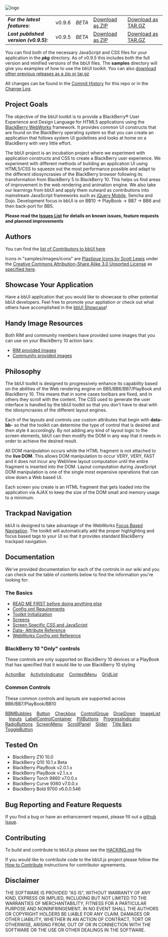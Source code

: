 ![logo](https://raw.github.com/wiki/blackberry/bbUI.js/images/bbUI_100x403.png)

<table>
<tr>
<td><i><b>For the latest features:</b></i></td>
<td>v0.9.6</td>
<td><i>BETA</i></td>
<td><a href="https://github.com/blackberry/bbUI.js/archive/master.zip">Download as ZIP</a></td>
<td><a href="https://github.com/blackberry/bbUI.js/archive/master.tar.gz">Download as TAR.GZ</a></td>
</tr>
<tr>
<td><i><b>Last published version (v0.9.5):</b></i></td>
<td>v0.9.5</td>
<td><i>BETA</i></td>
<td><a href="https://github.com/blackberry/bbUI.js/archive/v0.9.5.zip">Download as ZIP</a></td>
<td><a href="https://github.com/blackberry/bbUI.js/archive/v0.9.5.tar.gz">Download as TAR.GZ</a></td>
</tr>
</table> 

You can find both of the necessary JavaScript and CSS files for your application in the _**pkg**_ directory. As of v0.9.5 this includes both the full version and minified versions of the bbUI files.  The **samples** directory will 
give you examples of how to use the bbUI toolkit. You can also [download other previous releases as a zip or tar.gz](https://github.com/blackberry/bbUI.js/tags)

All changes can be found in the [Commit History](https://github.com/blackberry/bbUI.js/commits/master) for this repo or in the [Change Log](CHANGELOG.md).

## Project Goals

The objective of the bbUI toolkit is to provide a BlackBerry&reg; User Experience and Design Language for HTML5 applications using the 
[BlackBerry WebWorks](http://developer.blackberry.com/html5) framework.  It provides common UI constructs that
are found on the BlackBerry operating system so that you can create an application that follows system UI guidelines
and looks at home on a BlackBerry with very little effort.

The bbUI project is an incubation project where we experiment with application constructs and CSS to create a BlackBerry user experience.  We experiment with different methods
of building an application UI using HTML5/CSS to squeeze out the most performance possible and adapt to the different idiosyncrasies of the BlackBerry browser following its transformation from BlackBerry 5 to 
BlackBerry 10.  This helps us find areas of improvement in the web rendering and animation engine. We also take our learnings from bbUI and apply them outward as contributions into mainstream 
JavaScript frameworks such as [jQuery Mobile](https://github.com/blackberry/jQueryMobile-BB10-Theme), Sencha and Dojo. Development focus in bbUI is on BB10 -> PlayBook -> BB7 -> BB6 and then back-port for BB5.  

**Please read the [Issues List](https://github.com/blackberry/bbUI.js/issues) for details on known issues, feature requests and planned improvements**

## Authors

You can find the [list of Contributors to bbUI here](https://github.com/blackberry/bbUI.js/graphs/contributors) 

Icons in "samples/images/icons" are [Plastique Icons by Scott Lewis](http://iconify.it/) under the [Creative Commons Attribution-Share Alike 3.0 Unported License](http://creativecommons.org/licenses/by-sa/3.0/legalcode) as 
[specified here](http://www.iconfinder.com/browse/iconset/plastique-icons/#readme).


## Showcase Your Application

Have a bbUI application that you would like to showcase to other potential bbUI developers. Feel free to promote your appliation or check out what others
have accomplished in the [bbUI Showcase](https://github.com/blackberry/bbUI.js/issues/442)!

## Handy Image Resources

Both RIM and community members have provided some images that you can use on your BlackBerry 10 action bars:
* [RIM provided images](https://developer.blackberry.com/design/bb10/)
* [Community provided images](http://devblog.blackberry.com/2012/12/blackberry-10-icon-sets/)

## Philosophy

The bbUI toolkit is designed to progressively enhance its capability based on the abilities of the Web rendering engine 
on BB5/BB6/BB7/PlayBook and BlackBerry 10.  This means that in some cases toolbars are fixed, and in others they scroll with the content.  The 
CSS used to generate the user interface is handled by the bbUI toolkit so that you don't have to deal with the idiosyncrasies
of the different layout engines.

Each of the layouts and controls use custom attributes that begin with **data-bb-** so that the toolkit can determine the type of
control that is desired and then style it accordingly.  By not adding any kind of layout logic to the screen elements, bbUI can 
then modify the DOM in any way that it needs in order to achieve the desired result.

All DOM manipulation occurs while the HTML fragment is not attached to the **live DOM**.  This allows DOM manipulation to occur
VERY, VERY, FAST and it does not incur any WebView layout computation until the entire fragment is inserted into the DOM.  Layout 
computation during JavaScript DOM manipulation is one of the single most expensive operations that can slow down a Web based UI.

Each screen you create is an HTML fragment that gets loaded into the application via AJAX to keep the size of the DOM small and memory
usage to a minimum.

## Trackpad Navigation

bbUI is designed to take advantage of the WebWorks [Focus Based Navigation](http://developer.blackberry.com/html5/apis/blackberry.focus.html). 
The toolkit will automatically add the proper highlighting and focus based tags to your UI so that it provides standard BlackBerry trackpad navigation.

## Documentation

We've provided documentation for each of the controls in our wiki and you can check out the table of contents below to find the information you're looking for:

### The Basics

* [READ ME FIRST before doing anything else](https://github.com/blackberry/bbUI.js/wiki/Application-Structure)
* [Config.xml Requirements](https://github.com/blackberry/bbUI.js/wiki/Config.xml-Requirements)
* [Toolkit Initialization](https://github.com/blackberry/bbUI.js/wiki/Toolkit-Initialization)
* [Screens](https://github.com/blackberry/bbUI.js/wiki/Screens)
* [Screen Specific CSS and JavaScript](https://github.com/blackberry/bbUI.js/wiki/Screen-Specific-CSS-and-JavaScript)
* [Data- Attribute Reference](https://github.com/blackberry/bbUI.js/wiki/Data-Attribute-Reference)
* [WebWorks Config.xml Reference](http://developer.blackberry.com/html5/documentation/ww_developing/Working_with_Config_XML_file_1866970_11.html)

### BlackBerry 10 "Only" controls

These controls are only supported on BlackBerry 10 devices or a PlayBook that has specified that it would like to use BlackBerry 10 styling

[ActionBar](https://github.com/blackberry/bbUI.js/wiki/Action-Bar) &nbsp;&nbsp; [ActivityIndicator](https://github.com/blackberry/bbUI.js/wiki/Activity-Indicator) &nbsp;&nbsp; [ContextMenu](https://github.com/blackberry/bbUI.js/wiki/Context-Menus)  &nbsp;&nbsp; [GridList](https://github.com/blackberry/bbUI.js/wiki/Grid-List)


### Common Controls

These common controls and layouts are supported across BB6/BB7/PlayBook/BB10

[BBMBubbles](https://github.com/blackberry/bbUI.js/wiki/BBM-Bubbles) &nbsp;&nbsp; [Button](https://github.com/blackberry/bbUI.js/wiki/Buttons)
 &nbsp;&nbsp; [Checkbox](https://github.com/blackberry/bbUI.js/wiki/Checkboxes) &nbsp;&nbsp; [ControlGroup](https://github.com/blackberry/bbUI.js/wiki/Control-Groups) &nbsp;&nbsp; [DropDown](https://github.com/blackberry/bbUI.js/wiki/DropDowns) &nbsp;&nbsp; [ImageList](https://github.com/blackberry/bbUI.js/wiki/Image-List)
 &nbsp;&nbsp; [Inputs](https://github.com/blackberry/bbUI.js/wiki/Inputs) &nbsp;&nbsp;[LabelControlContainer](https://github.com/blackberry/bbUI.js/wiki/Label-Control-Container) &nbsp;&nbsp; [PillButtons](https://github.com/blackberry/bbUI.js/wiki/Pill-Buttons)
 &nbsp;&nbsp; [ProgressIndicator](https://github.com/blackberry/bbUI.js/wiki/Progress-Indicator) &nbsp;&nbsp; [RadioButtons](https://github.com/blackberry/bbUI.js/wiki/Radio-Buttons) &nbsp;&nbsp;[ScreenMenu](https://github.com/blackberry/bbUI.js/wiki/Screen-Menus) 
 &nbsp;&nbsp; [ScrollPanel](https://github.com/blackberry/bbUI.js/wiki/Scroll-Panel) &nbsp;&nbsp; [Slider](https://github.com/blackberry/bbUI.js/wiki/Sliders) &nbsp;&nbsp; [Title Bars](https://github.com/blackberry/bbUI.js/wiki/Title-Bars) &nbsp;&nbsp; [ToggleButton](https://github.com/blackberry/bbUI.js/wiki/Toggle-Buttons)


## Tested On

* BlackBerry Z10 10.0
* BlackBerry Q10 10.1.x Beta
* BlackBerry PlayBook v2.0.1.x
* BlackBerry PlayBook v2.1.x.x
* BlackBerry Torch 9860 v7.0.0.x
* BlackBerry Curve 9360 v7.0.0.x
* BlackBerry Bold 9700 v6.0.0.546

## Bug Reporting and Feature Requests
If you find a bug or have an enhancement request, please fill out a [github Issue](https://github.com/blackberry/bbUI.js/issues).


## Contributing

To build and contribute to bbUI.js please see the [HACKING.md](HACKING.md) file

If you would like to contribute code to the bbUI.js project please follow the [How to Contribute](http://blackberry.github.com/howToContribute.html) instructions for contributor agreements.

## Disclaimer
THE SOFTWARE IS PROVIDED "AS IS", WITHOUT WARRANTY OF ANY KIND, EXPRESS OR IMPLIED, INCLUDING BUT NOT LIMITED TO THE WARRANTIES OF MERCHANTABILITY, FITNESS FOR A PARTICULAR PURPOSE AND NONINFRINGEMENT. IN NO EVENT SHALL THE AUTHORS OR COPYRIGHT HOLDERS BE LIABLE FOR ANY CLAIM, DAMAGES OR OTHER LIABILITY, WHETHER IN AN ACTION OF CONTRACT, TORT OR OTHERWISE, ARISING FROM, OUT OF OR IN CONNECTION WITH THE SOFTWARE OR THE USE OR OTHER DEALINGS IN THE SOFTWARE.
